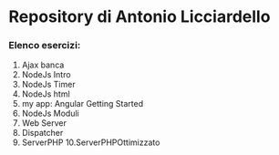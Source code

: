 # Repository di Antonio Licciardello
### Elenco esercizi:
01. Ajax banca
02. NodeJs Intro
03. NodeJs Timer
04. NodeJs html
05. my app: Angular Getting Started
06. NodeJs Moduli
07. Web Server
08. Dispatcher
09. ServerPHP
10.ServerPHPOttimizzato
